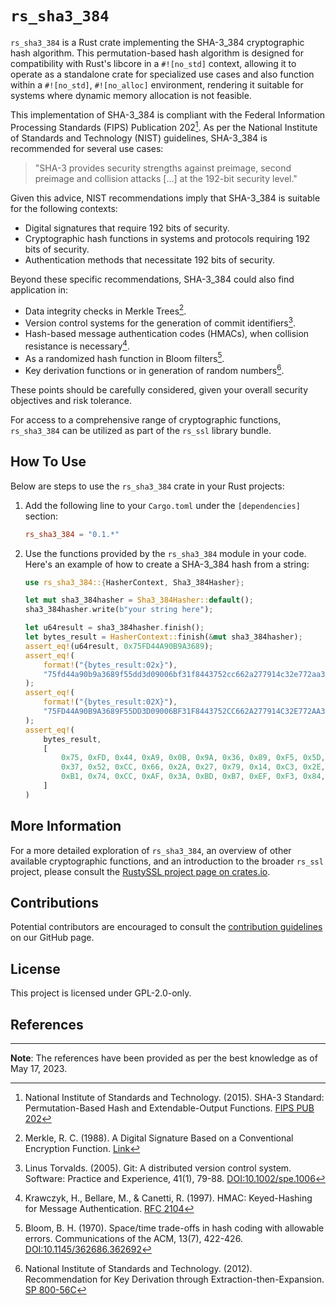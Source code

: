 # `rs_sha3_384`

`rs_sha3_384` is a Rust crate implementing the SHA-3_384 cryptographic hash algorithm. This permutation-based hash algorithm is designed for compatibility with Rust's libcore in a `#![no_std]` context, allowing it to operate as a standalone crate for specialized use cases and also function within a `#![no_std]`, `#![no_alloc]` environment, rendering it suitable for systems where dynamic memory allocation is not feasible.

This implementation of SHA-3_384 is compliant with the Federal Information Processing Standards (FIPS) Publication 202[^1]. As per the National Institute of Standards and Technology (NIST) guidelines, SHA-3_384 is recommended for several use cases:

> "SHA-3 provides security strengths against preimage, second preimage and collision attacks [...] at the 192-bit security level."

Given this advice, NIST recommendations imply that SHA-3_384 is suitable for the following contexts:

- Digital signatures that require 192 bits of security.
- Cryptographic hash functions in systems and protocols requiring 192 bits of security.
- Authentication methods that necessitate 192 bits of security.

Beyond these specific recommendations, SHA-3_384 could also find application in:

- Data integrity checks in Merkle Trees[^4].
- Version control systems for the generation of commit identifiers[^2].
- Hash-based message authentication codes (HMACs), when collision resistance is necessary[^3].
- As a randomized hash function in Bloom filters[^5].
- Key derivation functions or in generation of random numbers[^6].

These points should be carefully considered, given your overall security objectives and risk tolerance.

For access to a comprehensive range of cryptographic functions, `rs_sha3_384` can be utilized as part of the `rs_ssl` library bundle.

## How To Use

Below are steps to use the `rs_sha3_384` crate in your Rust projects:

1. Add the following line to your `Cargo.toml` under the `[dependencies]` section:

    ```toml
    rs_sha3_384 = "0.1.*"
    ```
   
3. Use the functions provided by the `rs_sha3_384` module in your code. Here's an example of how to create a SHA-3_384 hash from a string:

    ```rust
    use rs_sha3_384::{HasherContext, Sha3_384Hasher};
    
    let mut sha3_384hasher = Sha3_384Hasher::default();
    sha3_384hasher.write(b"your string here");
    
    let u64result = sha3_384hasher.finish();
    let bytes_result = HasherContext::finish(&mut sha3_384hasher);
    assert_eq!(u64result, 0x75FD44A90B9A3689);
    assert_eq!(
        format!("{bytes_result:02x}"),
        "75fd44a90b9a3689f55dd3d09006bf31f8443752cc662a277914c32e772aa33431d306f4b174ccaf3abdb7eff384063d"
    );
    assert_eq!(
        format!("{bytes_result:02X}"),
        "75FD44A90B9A3689F55DD3D09006BF31F8443752CC662A277914C32E772AA33431D306F4B174CCAF3ABDB7EFF384063D"
    );
    assert_eq!(
        bytes_result,
        [
            0x75, 0xFD, 0x44, 0xA9, 0x0B, 0x9A, 0x36, 0x89, 0xF5, 0x5D, 0xD3, 0xD0, 0x90, 0x06, 0xBF, 0x31, 0xF8, 0x44,
            0x37, 0x52, 0xCC, 0x66, 0x2A, 0x27, 0x79, 0x14, 0xC3, 0x2E, 0x77, 0x2A, 0xA3, 0x34, 0x31, 0xD3, 0x06, 0xF4,
            0xB1, 0x74, 0xCC, 0xAF, 0x3A, 0xBD, 0xB7, 0xEF, 0xF3, 0x84, 0x06, 0x3D
        ]
    )
    ```

## More Information

For a more detailed exploration of `rs_sha3_384`, an overview of other available cryptographic functions, and an introduction to the broader `rs_ssl` project, please consult the [RustySSL project page on crates.io](https://crates.io/crates/rs_ssl).

## Contributions
Potential contributors are encouraged to consult the [contribution guidelines](https://github.com/RustySSL/rs_ssl/CONTRIBUTING.md) on our GitHub page.

## License

This project is licensed under GPL-2.0-only.

## References

[^1]: National Institute of Standards and Technology. (2015). SHA-3 Standard: Permutation-Based Hash and Extendable-Output Functions. [FIPS PUB 202](https://nvlpubs.nist.gov/nistpubs/FIPS/NIST.FIPS.202.pdf)

[^2]: Linus Torvalds. (2005). Git: A distributed version control system. Software: Practice and Experience, 41(1), 79-88. [DOI:10.1002/spe.1006](https://doi.org/10.1002/spe.1006)

[^3]: Krawczyk, H., Bellare, M., & Canetti, R. (1997). HMAC: Keyed-Hashing for Message Authentication. [RFC 2104](https://tools.ietf.org/html/rfc2104)

[^4]: Merkle, R. C. (1988). A Digital Signature Based on a Conventional Encryption Function. [Link](https://link.springer.com/content/pdf/10.1007/3-540-45961-8_24.pdf)

[^5]: Bloom, B. H. (1970). Space/time trade-offs in hash coding with allowable errors. Communications of the ACM, 13(7), 422-426. [DOI:10.1145/362686.362692](https://doi.org/10.1145/362686.362692)

[^6]: National Institute of Standards and Technology. (2012). Recommendation for Key Derivation through Extraction-then-Expansion. [SP 800-56C](https://nvlpubs.nist.gov/nistpubs/SpecialPublications/NIST.SP.800-56Cr1.pdf)

---
**Note**: The references have been provided as per the best knowledge as of May 17, 2023.
